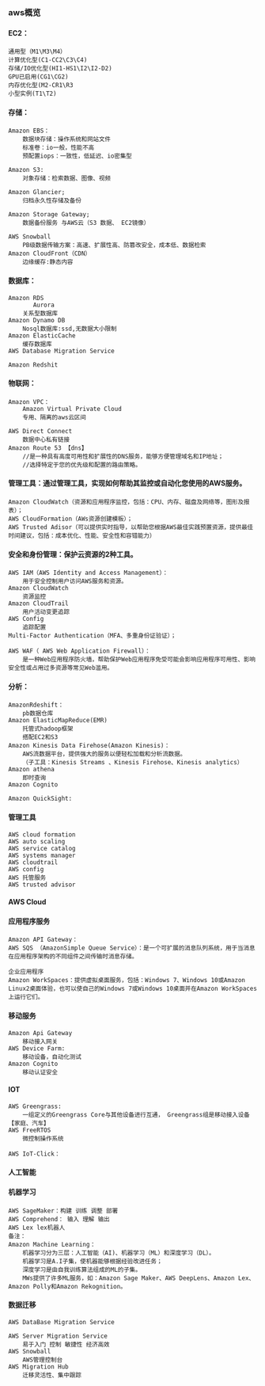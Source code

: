 ### aws概览

#### EC2：
    通用型（M1\M3\M4）
    计算优化型(C1-CC2\C3\C4)
    存储/IO优化型(HI1-HS1\I2\I2-D2)
    GPU已启用(CG1\CG2)
    内存优化型(M2-CR1\R3
    小型实例(T1\T2)

#### 存储：
    Amazon EBS：
        数据块存储：操作系统和网站文件
        标准卷：io一般，性能不高
        预配置iops：一致性，低延迟、io密集型
    
    Amazon S3: 
        对象存储：检索数据、图像、视频
    
    Amazon Glancier;
        归档永久性存储及备份
        
    Amazon Storage Gateway;     
        数据备份服务 与AWS云（S3 数据、 EC2镜像）
    
    AWS Snowball
        PB级数据传输方案：高速、扩展性高、防篡改安全，成本低、数据检索
    Amazon CloudFront（CDN）
        边缘缓存:静态内容

#### 数据库：
    Amazon RDS
           Aurora
        关系型数据库
    Amazon Dynamo DB
        Nosql数据库:ssd,无数据大小限制
    Amazon ElasticCache
        缓存数据库
    AWS Database Migration Service
    
    Amazon Redshit

#### 物联网：
    Amazon VPC：
        Amazon Virtual Private Cloud
        专用、隔离的aws云区间
        
    AWS Direct Connect
        数据中心私有链接
    Amazon Route 53 【dns】
        //是一种具有高度可用性和扩展性的DNS服务，能够方便管理域名和IP地址；
        //选择特定于您的优先级和配置的路由策略。


#### 管理工具：通过管理工具，实现如何帮助其监控或自动化您使用的AWS服务。
    Amazon CloudWatch（资源和应用程序监控，包括：CPU、内存、磁盘及网络等，图形及报表）；
    AWS CloudFormation（AWs资源创建模板）；
    AWS Trusted Adisor（可以提供实时指导，以帮助您根据AWS最佳实践预置资源，提供最佳时间建议，包括：成本优化、性能、安全性和容错能力）

#### 安全和身份管理：保护云资源的2种工具。

    AWS IAM（AWS Identity and Access Management）：
        用于安全控制用户访问AWS服务和资源。
    Amazon CloudWatch
        资源监控 
    Amazon CloudTrail
        用户活动变更追踪
    AWS Config
        追踪配置
    Multi-Factor Authentication（MFA、多重身份证验证）；
    
    AWS WAF（ AWS Web Application Firewall）：
        是一种Web应用程序防火墙，帮助保护Web应用程序免受可能会影响应用程序可用性、影响安全性或占用过多资源等常见Web滥用。

#### 分析：
    AmazonRdeshift：
        pb数据仓库
    Amazon ElasticMapReduce(EMR)
        托管式hadoop框架
        搭配EC2和S3
    Amazon Kinesis Data Firehose(Amazon Kinesis)：
        AWS流数据平台，提供强大的服务以便轻松加载和分析流数据。
        （子工具：Kinesis Streams 、Kinesis Firehose、Kinesis analytics）
    Amazon athena
        即时查询
    Amazon Cognito
        
    Amazon QuickSight:
    
#### 管理工具
    AWS cloud formation
    AWS auto scaling 
    AWS service catalog
    AWS systems manager
    AWS cloudtrail
    AWS config
    AWS 托管服务
    AWS trusted advisor
    
#### AWS Cloud   
#### 应用程序服务
    Amazon API Gateway：
    AWS SQS （AmazonSimple Queue Service）：是一个可扩展的消息队列系统，用于当消息在应用程序架构的不同组件之间传输时消息存储。
    
    企业应用程序
    Amazon WorkSpaces：提供虚拟桌面服务，包括：Windows 7、Windows 10或Amazon Linux2桌面体验，也可以使自己的Windows 7或Windows 10桌面并在Amazon WorkSpaces上运行它们。


#### 移动服务
    Amazon Api Gateway
        移动接入网关
    AWS Device Farm:
        移动设备，自动化测试
    Amazon Cognito
        移动认证安全
#### IOT
        
    AWS Greengrass:
        一组定义的Greengrass Core与其他设备进行互通， Greengrass组是移动接入设备【家庭、汽车】
    AWS FreeRTOS
        微控制操作系统
        
    AWS IoT-Click：
        


#### 人工智能
#### 机器学习
    AWS SageMaker：构建 训练 调整 部署
    AWS Comprehend： 输入 理解 输出
    AWS Lex lex机器人
    备注：
    Amazon Machine Learning：
        机器学习分为三层：人工智能（AI)、机器学习（ML）和深度学习（DL）。
        机器学习是A.I子集，使机器能够根据经验改进任务；
        深度学习是由自我训练算法组成的ML的子集。
        MWs提供了许多ML服务，如：Amazon Sage Maker、AWS DeepLens、Amazon Lex、Amazon Polly和Amazon Rekognition。
    
    
#### 数据迁移
    AWS DataBase Migration Service
        
    AWS Server Migration Service
        易于入门 控制 敏捷性 经济高效
    AWS Snowball
        AWS管理控制台
    AWS Migration Hub
        迁移灵活性、集中跟踪
    
        
